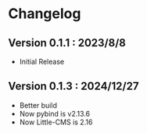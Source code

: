 # Changelog

## Version 0.1.1 : 2023/8/8

- Initial Release

## Version 0.1.3 : 2024/12/27

- Better build
- Now pybind is v2.13.6
- Now Little-CMS is 2.16
